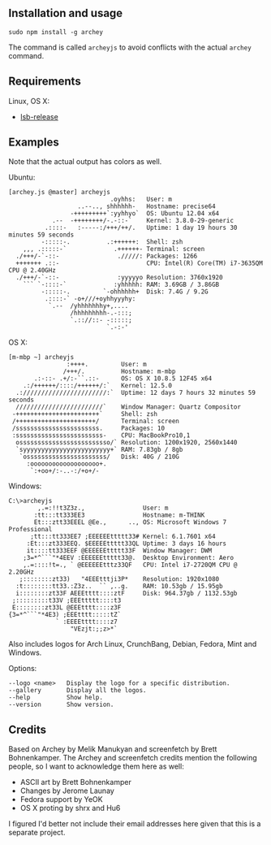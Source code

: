 ## Installation and usage

    sudo npm install -g archey

The command is called `archeyjs` to avoid conflicts with the actual `archey` command.

## Requirements

Linux, OS X:
- [lsb-release](http://refspecs.linuxbase.org/LSB_3.1.0/LSB-Core-generic/LSB-Core-generic/lsbrelease.html)

## Examples

Note that the actual output has colors as well.

Ubuntu:

    [archey.js @master] archeyjs
                                .oyhhs:   User: m
                       ..--.., shhhhhh-   Hostname: precise64
                     -+++++++++`:yyhhyo`  OS: Ubuntu 12.04 x64
                .--  -++++++++/-.-::-`    Kernel: 3.8.0-29-generic
              .::::-   :-----:/+++/++/.   Uptime: 1 day 19 hours 30 minutes 59 seconds
             -:::::-.          .:++++++:  Shell: zsh
        ,,, .:::::-`             .++++++- Terminal: screen
      ./+++/-`-::-                ./////: Packages: 1266
      +++++++ .::-                        CPU: Intel(R) Core(TM) i7-3635QM CPU @ 2.40GHz
      ./+++/-`-::-                :yyyyyo Resolution: 3760x1920
        ``` `-::::-`             :yhhhhh: RAM: 3.69GB / 3.86GB
             -:::::-.         `-ohhhhhh+  Disk: 7.4G / 9.2G
              .::::-` -o+///+oyhhyyyhy:
               `.--  /yhhhhhhhy+,....
                     /hhhhhhhhh-.-:::;
                     `.:://::- -:::::;
                               `.-:-'

OS X:

    [m-mbp ~] archeyjs
                    :++++.         User: m
                   /+++/.          Hostname: m-mbp
           .:-::- .+/:-``.::-      OS: OS X 10.8.5 12F45 x64
        .:/++++++/::::/++++++/:`   Kernel: 12.5.0
      .:///////////////////////:`  Uptime: 12 days 7 hours 32 minutes 59 seconds
      ////////////////////////`    Window Manager: Quartz Compositor
     -+++++++++++++++++++++++`     Shell: zsh
     /++++++++++++++++++++++/      Terminal: screen
     /sssssssssssssssssssssss.     Packages: 10
     :ssssssssssssssssssssssss-    CPU: MacBookPro10,1
      osssssssssssssssssssssssso/` Resolution: 1200x1920, 2560x1440
      `syyyyyyyyyyyyyyyyyyyyyyyy+` RAM: 7.83gb / 8gb
       `ossssssssssssssssssssss/   Disk: 40G / 210G
         :ooooooooooooooooooo+.
          `:+oo+/:-..-:/+o+/-

Windows:

    C:\>archeyjs
            ,.=:!!t3Z3z.,                User: m
           :tt:::tt333EE3                Hostname: m-THINK
           Et:::ztt33EEEL @Ee.,      .., OS: Microsoft Windows 7 Professional
          ;tt:::tt333EE7 ;EEEEEEttttt33# Kernel: 6.1.7601 x64
         :Et:::zt333EEQ. $EEEEEttttt33QL Uptime: 3 days 16 hours
         it::::tt333EEF @EEEEEEttttt33F  Window Manager: DWM
        ;3=*^```"*4EEV :EEEEEEttttt33@.  Desktop Environment: Aero
        ,.=::::!t=., ` @EEEEEEtttz33QF   CPU: Intel i7-2720QM CPU @ 2.20GHz
       ;::::::::zt33)   "4EEEtttji3P*    Resolution: 1920x1080
      :t::::::::tt33.:Z3z..  `` ,..g.    RAM: 10.53gb / 15.95gb
      i::::::::zt33F AEEEtttt::::ztF     Disk: 964.37gb / 1132.53gb
     ;:::::::::t33V ;EEEttttt::::t3
     E::::::::zt33L @EEEtttt::::z3F
    {3=*^```"*4E3) ;EEEtttt:::::tZ`
                 ` :EEEEtttt::::z7
                     "VEzjt:;;z>*`

Also includes logos for Arch Linux, CrunchBang, Debian, Fedora, Mint and Windows.

Options:

    --logo <name>   Display the logo for a specific distribution.
    --gallery       Display all the logos.
    --help          Show help.
    --version       Show version.

## Credits

Based on Archey by Melik Manukyan and screenfetch by Brett Bohnenkamper. The Archey and screenfetch credits mention the following people, so I want to acknowledge them here as well:

- ASCII art by Brett Bohnenkamper
- Changes by Jerome Launay
- Fedora support by YeOK
- OS X proting by shrx and Hu6

I figured I'd better not include their email addresses here given that this is a separate project.
